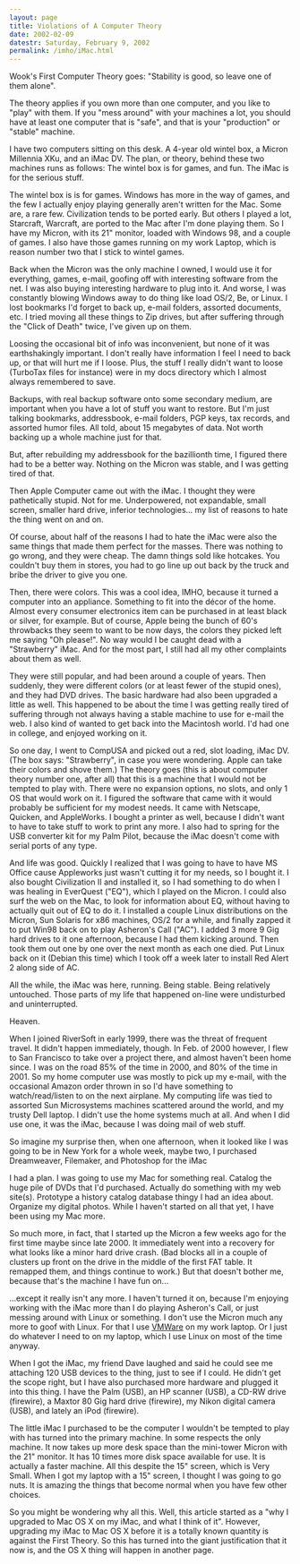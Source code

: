 ```yaml
---
layout: page
title: Violations of A Computer Theory
date: 2002-02-09
datestr: Saturday, February 9, 2002
permalink: /imho/iMac.html
---
```


Wook's First Computer Theory goes: &quot;Stability is good, so 
leave one of them alone&quot;.
  
The theory applies if you own more than one computer, and you 
like to &quot;play&quot; with them. If you &quot;mess around&quot; with your 
machines a lot, you should have at least one computer that is &quot;safe&quot;, 
and that is your &quot;production&quot; or &quot;stable&quot; machine.

I have two computers sitting on this desk. A 4-year old wintel
box, a Micron Millennia XKu, and an iMac DV. The plan, or theory, behind these 
two machines runs as follows: The wintel box is for games, and fun. The iMac 
is for the serious stuff.

The wintel box is is for games. Windows has more in the way of 
games, and the few I actually enjoy playing generally aren't written for the 
Mac. Some are, a rare few. Civilization tends to be ported early. But others 
I played a lot, Starcraft, Warcraft, are ported to the Mac after I'm done playing 
them. So I have my Micron, with its 21&quot; monitor, loaded with Windows 98, 
and a couple of games. I also have those games running on my work Laptop, which 
is reason number two that I stick to wintel games.

Back when the Micron was the only machine I owned, I would use 
it for everything, games, e-mail, goofing off with interesting software from 
the net. I was also buying interesting hardware to plug into it. And worse, 
I was constantly blowing Windows away to do thing like load OS/2, Be, or Linux. 
I lost bookmarks I'd forget to back up, e-mail folders, assorted documents, 
etc. I tried moving all these things to Zip drives, but after suffering through 
the &quot;Click of Death&quot; twice, I've given up on them.

Loosing the occasional bit of info was inconvenient, but none 
of it was earthshakingly important. I don't really have information I feel I 
need to back up, or that will hurt me if I loose. Plus, the stuff I really didn't 
want to loose (TurboTax files for instance) were in my docs directory which 
I almost always remembered to save.

Backups, with real backup software onto some secondary medium, 
are important when you have a lot of stuff you want to restore. But I'm just 
talking bookmarks, addressbook, e-mail folders, PGP keys, tax records, and assorted 
humor files. All told, about 15 megabytes of data. Not worth backing up a whole 
machine just for that.

But, after rebuilding my addressbook for the bazillionth time, 
I figured there had to be a better way. Nothing on the Micron was stable, and 
I was getting tired of that.

Then Apple Computer came out with the iMac. I thought they were 
pathetically stupid. Not for me. Underpowered, not expandable, small screen, 
smaller hard drive, inferior technologies... my list of reasons to hate the 
thing went on and on.

Of course, about half of the reasons I had to hate the iMac were 
also the same things that made them perfect for the masses. There was nothing 
to go wrong, and they were cheap. The damn things sold like hotcakes. You couldn't 
buy them in stores, you had to go line up out back by the truck and bribe the 
driver to give you one.

Then, there were colors. This was a cool idea, IMHO, because 
it turned a computer into an appliance. Something to fit into the d&eacute;cor 
of the home. Almost every consumer electronics item can be purchased in at least 
black or silver, for example. But of course, Apple being the bunch of 60's throwbacks 
they seem to want to be now days, the colors they picked left me saying &quot;Oh 
please!&quot;. No way would I be caught dead with a &quot;Strawberry&quot; iMac. 
And for the most part, I still had all my other complaints about them as well.

They were still popular, and had been around a couple of years. 
Then suddenly, they were different colors (or at least fewer of the stupid ones), 
and they had DVD drives. The basic hardware had also been upgraded a little 
as well. This happened to be about the time I was getting really tired of suffering 
through not always having a stable machine to use for e-mail the web. I also 
kind of wanted to get back into the Macintosh world. I'd had one in college, 
and enjoyed working on it.

So one day, I went to CompUSA and picked out a red, slot loading, 
iMac DV. (The box says: &quot;Strawberry&quot;, in case you were wondering. 
Apple can take their colors and shove them.) The theory goes (this is about 
computer theory number one, after all) that this is a machine that I would not 
be tempted to play with. There were no expansion options, no slots, and only 
1 OS that would work on it. I figured the software that came with it would probably 
be sufficient for my modest needs. It came with Netscape, Quicken, and AppleWorks. 
I bought a printer as well, because I didn't want to have to take stuff to work 
to print any more. I also had to spring for the USB converter kit for my Palm 
Pilot, because the iMac doesn't come with serial ports of any type.

And life was good. Quickly I realized that I was going to have 
to have MS Office cause Appleworks just wasn't cutting it for my needs, so I 
bought it. I also bought Civilization II and installed it, so I had something 
to do when I was healing in EverQuest (&quot;EQ&quot;), which I played on the 
Micron. I could also surf the web on the Mac, to look for information about 
EQ, without having to actually quit out of EQ to do it. I installed a couple 
Linux distributions on the Micron, Sun Solaris for x86 machines, OS/2 for a 
while, and finally zapped it to put Win98 back on to play Asheron's Call (&quot;AC&quot;). 
I added 3 more 9 Gig hard drives to it one afternoon, because I had them kicking 
around. Then took them out one by one over the next month as each one died. 
Put Linux back on it (Debian this time) which I took off a week later to install 
Red Alert 2 along side of AC.

All the while, the iMac was here, running. Being stable. Being 
relatively untouched. Those parts of my life that happened on-line were undisturbed 
and uninterrupted.

Heaven.

When I joined RiverSoft in early 1999, there was the threat of 
frequent travel. It didn't happen immediately, though. In Feb. of 2000 however, 
I flew to San Francisco to take over a project there, and almost haven't been 
home since. I was on the road 85% of the time in 2000, and 80% of the time in 
2001. So my home computer use was mostly to pick up my e-mail, with the occasional 
Amazon order thrown in so I'd have something to watch/read/listen to on the 
next airplane. My computing life was tied to assorted Sun Microsystems machines 
scattered around the world, and my trusty Dell laptop. I didn't use the home 
systems much at all. And when I did use one, it was the iMac, because I was 
doing mail of web stuff.

So imagine my surprise then, when one afternoon, when it looked 
like I was going to be in New York for a whole week, maybe two, I purchased 
Dreamweaver, Filemaker, and Photoshop for the iMac

I had a plan. I was going to use my Mac for something real. Catalog 
the huge pile of DVDs that I'd purchased. Actually do something with my web 
site(s). Prototype a history catalog database thingy I had an idea about. Organize 
my digital photos. While I haven't started on all that yet, I have been using 
my Mac more.

So much more, in fact, that I started up the Micron a few weeks 
ago for the first time maybe since late 2000. It immediately went into a recovery 
for what looks like a minor hard drive crash. (Bad blocks all in a couple of 
clusters up front on the drive in the middle of the first FAT table. It remapped 
them, and things continue to work.) But that doesn't bother me, because that's 
the machine I have fun on...

...except it really isn't any more. I haven't turned it on, because 
I'm enjoying working with the iMac more than I do playing Asheron's Call, or 
just messing around with Linux or something. I don't use the Micron much any 
more to goof with Linux. For that I use <a href="http://www.vmware.com">VMWare</a> 
on my work laptop. Or I just do whatever I need to on my laptop, which I use 
Linux on most of the time anyway.

When I got the iMac, my friend Dave laughed and said he could 
see me attaching 120 USB devices to the thing, just to see if I could. He didn't 
get the scope right, but I have also purchased more hardware and plugged it 
into this thing. I have the Palm (USB), an HP scanner (USB), a CD-RW drive (firewire), 
a Maxtor 80 Gig hard drive (firewire), my Nikon digital camera (USB), and lately 
an iPod (firewire).

The little iMac I purchased to be the computer I wouldn't be 
tempted to play with has turned into the primary machine. In some respects the 
only machine. It now takes up more desk space than the mini-tower Micron with 
the 21&quot; monitor. It has 10 times more disk space available for use. It 
is actually a faster machine. All this despite the 15&quot; screen, which is 
Very Small. When I got my laptop with a 15&quot; screen, I thought I was going 
to go nuts. It is amazing the things that become normal when you have few other 
choices.

So you might be wondering why all this. Well, this article started 
as a &quot;why I upgraded to Mac OS X on my iMac, and what I think of it&quot;. 
However, upgrading my iMac to Mac OS X before it is a totally known quantity 
is against the First Theory. So this has turned into the giant justification 
that it now is, and the OS X thing will happen in another page.

